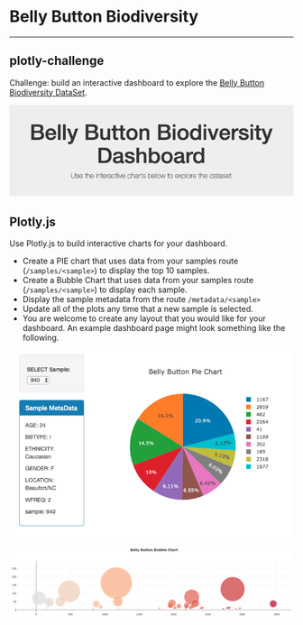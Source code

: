 # Belly Button Biodiversity
------------------
## plotly-challenge

Challenge: build an interactive dashboard to explore the [Belly Button Biodiversity DataSet](http://robdunnlab.com/projects/belly-button-biodiversity/).

![Title](/images/dashboard_title.png)

## Plotly.js

Use Plotly.js to build interactive charts for your dashboard.

* Create a PIE chart that uses data from your samples route (`/samples/<sample>`) to display the top 10 samples.
* Create a Bubble Chart that uses data from your samples route (`/samples/<sample>`) to display each sample.
* Display the sample metadata from the route `/metadata/<sample>`
* Update all of the plots any time that a new sample is selected.
* You are welcome to create any layout that you would like for your dashboard. An example dashboard page might look something like the following.

![Screenshot 1](/images/screenshot_1.png)

![Screenshot 2](/images/screenshot_2.png)